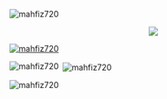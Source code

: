 
<p align="left"> <img src="https://komarev.com/ghpvc/?username=mahfiz720&label=Profile%20views&color=0e75b6&style=flat" alt="mahfiz720" /> </p>



<p align="center">
  <img src="https://github-readme-stats.vercel.app/api/top-langs/?username=Mahfiz720&layout=compact&theme=tokyonight&langs_count=8" />
</p>


<p align="left"> <a href="https://github.com/ryo-ma/github-profile-trophy"><img src="https://github-profile-trophy.vercel.app/?username=mahfiz720" alt="mahfiz720" /></a> </p>




<p><img align="left" src="https://github-readme-stats.vercel.app/api/top-langs?username=mahfiz720&show_icons=true&locale=en&layout=compact" alt="mahfiz720" /></p>



<p>&nbsp;<img align="center" src="https://github-readme-stats.vercel.app/api?username=mahfiz720&show_icons=true&locale=en" alt="mahfiz720" /></p>



<p><img align="center" src="https://github-readme-streak-stats.herokuapp.com/?user=mahfiz720&" alt="mahfiz720" /></p>
